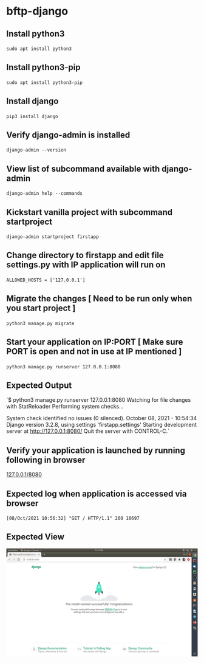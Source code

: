 # bftp-django

## Install python3

`sudo apt install python3`

## Install python3-pip

`sudo apt install python3-pip`

## Install django

`pip3 install django`

## Verify django-admin is installed

`django-admin --version`

## View list of subcommand available with django-admin
`django-admin help --commands`

## Kickstart vanilla project with subcommand startproject
`django-admin startproject firstapp`
 
## Change directory to firstapp and edit file settings.py with IP application will run on
`ALLOWED_HOSTS = ['127.0.0.1']`

## Migrate the changes [ Need to be run only when you start project ]
`python3 manage.py migrate`

## Start your application on IP:PORT [ Make sure PORT is open and not in use at IP mentioned ]
`python3 manage.py runserver 127.0.0.1:8080`

## Expected Output
`$ python3 manage.py runserver 127.0.0.1:8080
Watching for file changes with StatReloader
Performing system checks...

System check identified no issues (0 silenced).
October 08, 2021 - 10:54:34
Django version 3.2.8, using settings 'firstapp.settings'
Starting development server at http://127.0.0.1:8080/
Quit the server with CONTROL-C.`

## Verify your application is launched by running following in browser
[127.0.0.1/8080](127.0.0.1/8080)

## Expected log when application is accessed via browser
`[08/Oct/2021 10:56:32] "GET / HTTP/1.1" 200 10697`

## Expected View
![alt text](image1.png)

